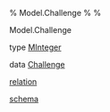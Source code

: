 % Model.Challenge
% 
% 

Model.Challenge

type [MInteger](Model-Challenge.html#t:MInteger)

data [Challenge](Model-Challenge.html#t:Challenge)

[relation](Model-Challenge.html#v:relation)

[schema](Model-Challenge.html#v:schema)
